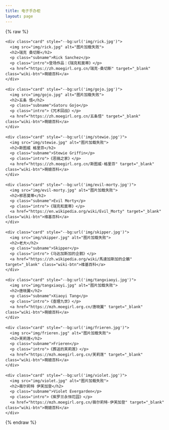 ```yaml
---
title: 电子手办柜
layout: page
---
```


{% raw %}

<link rel="stylesheet" href="/waifu/style.css">
<div class="grid">

    <div class="card" style="--bg:url('img/rick.jpg')">
      <img src="img/rick.jpg" alt="图片加载失败">
      <h2>瑞克 桑切斯</h2>
      <p class="subname">Rick Sanchez</p>
      <p class="intro">登场作品：《瑞克和莫蒂》</p>
      <a href="https://zh.moegirl.org.cn/瑞克·桑切斯" target="_blank" class="wiki-btn">萌娘百科</a>
    </div>

    <div class="card" style="--bg:url('img/gojo.jpg')">
      <img src="img/gojo.jpg" alt="图片加载失败">
      <h2>五条 悟</h2>
      <p class="subname">Satoru Gojo</p>
      <p class="intro">《咒术回战》</p>
      <a href="https://zh.moegirl.org.cn/五条悟" target="_blank" class="wiki-btn">萌娘百科</a>
    </div>

    <div class="card" style="--bg:url('img/stewie.jpg')">
      <img src="img/stewie.jpg" alt="图片加载失败">
      <h2>斯图威 格里芬</h2>
      <p class="subname">Stewie Griffin</p>
      <p class="intro">《恶搞之家》</p>
      <a href="https://zh.moegirl.org.cn/斯图威·格里芬" target="_blank" class="wiki-btn">萌娘百科</a>
    </div>

    <div class="card" style="--bg:url('img/evil-morty.jpg')">
      <img src="img/evil-morty.jpg" alt="图片加载失败">
      <h2>邪恶莫蒂</h2>
      <p class="subname">Evil Morty</p>
      <p class="intro">《瑞克和莫蒂》</p>
      <a href="https://en.wikipedia.org/wiki/Evil_Morty" target="_blank" class="wiki-btn">维基百科</a>
    </div>

    <div class="card" style="--bg:url('img/skipper.jpg')">
      <img src="img/skipper.jpg" alt="图片加载失败">
      <h2>老大</h2>
      <p class="subname">Skipper</p>
      <p class="intro">《马达加斯加的企鹅》</p>
      <a href="https://zh.wikipedia.org/wiki/馬達加斯加的企鵝" target="_blank" class="wiki-btn">维基百科</a>
    </div>

    <div class="card" style="--bg:url('img/tangxiaoyi.jpg')">
      <img src="img/tangxiaoyi.jpg" alt="图片加载失败">
      <h2>唐晓翼</h2>
      <p class="subname">Xiaoyi Tang</p>
      <p class="intro">《查理九世》</p>
      <a href="https://mzh.moegirl.org.cn/唐晓翼" target="_blank" class="wiki-btn">萌娘百科</a>
    </div>

    <div class="card" style="--bg:url('img/frieren.jpg')">
      <img src="img/frieren.jpg" alt="图片加载失败">
      <h2>芙莉莲</h2>
      <p class="subname">Frieren</p>
      <p class="intro">《葬送的芙莉莲》</p>
      <a href="https://mzh.moegirl.org.cn/芙莉莲" target="_blank" class="wiki-btn">萌娘百科</a>
    </div>

    <div class="card" style="--bg:url('img/violet.jpg')">
      <img src="img/violet.jpg" alt="图片加载失败">
      <h2>薇尔莉特 伊芙加登</h2>
      <p class="subname">Violet Evergarden</p>
      <p class="intro">《紫罗兰永恒花园》</p>
      <a href="https://mzh.moegirl.org.cn/薇尔莉特·伊芙加登" target="_blank" class="wiki-btn">萌娘百科</a>
    </div>

</div>

{% endraw %}